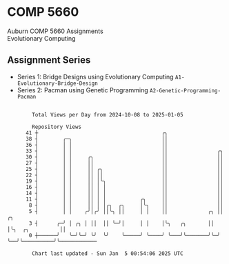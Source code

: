 # COMP 5660
Auburn COMP 5660 Assignments  
Evolutionary Computing

## Assignment Series
- Series 1: Bridge Designs using Evolutionary Computing `A1-Evolutionary-Bridge-Design`
- Series 2: Pacman using Genetic Programming `A2-Genetic-Programming-Pacman`

```

        Total Views per Day from 2024-10-08 to 2025-01-05

        Repository Views
      41 ┼                                        ╭╮
      38 ┤        ╭─╮                             ││
      36 ┤        │ │                             ││
      33 ┤        │ │                             ││                ╭╮
      30 ┤        │ │     ╭╮                      ││                ││
      27 ┤        │ │     ││                      ││                ││
      25 ┤        │ │     ││ ╭╮                   ││                ││
      22 ┤        │ │     ││ ││                   ││                ││
      19 ┤        │ │     ││ │╰╮                  ││                ││
      16 ┤        │ │     ││ │ │                  ││                ││
      14 ┤        │ │     ││ │ │                  ││                ││
      11 ┤        │ │     ││ │ │           ╭╮     ││                ││
       8 ┤        │ │     ││ │ │╭╮  ╭╮     │╰╮    ││                ││
       5 ┤        │ │    ╭╯│╭╯ ││╰╮ ││     │ │    ││             ╭╮ ││               ╭╮
       3 ┤      ╭─╯ │ ╭╮ │ ││  ││ ╰─╯│     │ │    │╰╮   ╭╮       ││ │╰╮  ╭╮          ││
       0 ┼──────╯   ╰─╯╰─╯ ╰╯  ╰╯    ╰─────╯ ╰────╯ ╰───╯╰───────╯╰─╯ ╰──╯╰──────────╯╰────────────

        Chart last updated - Sun Jan  5 00:54:06 2025 UTC
        
```
